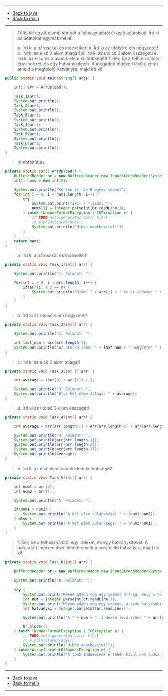 
---

- [Back to java](../../java.md)
- [Back to main](../../../../README.md)

---

> Tölts fel egy 8 elemű tömböt a felhasználótól érkező adatokkal! 
> Írd ki az adatokat egymás mellé!
>
> a. Írd ki a párosakat és indexeiket!
> b. Írd ki az utolsó elem négyzetét!
> c. Írd ki az első 2 elem átlagát!
> d. Írd ki az utolsó 3 elem összegét!
> e. Írd ki az első és második elem különbségét!
> f. Kérj be a felhasználótól egy indexet, és egy hatványkitevőt. 
> A megadott indexen lévő elemet emeld a megfelelő hatványra, majd írd ki!

```java
public static void main(String[] args) {

	int[] arr = ArrUpload();

	Task_1(arr);
	System.out.println();
	Task_2(arr);
	System.out.println();
	Task_3(arr);
	System.out.println();
	Task_4(arr);
	System.out.println();
	Task_5(arr);
	System.out.println();
	Task_6(arr);
	System.out.println();
}
```

> tömbfeltöltés

```java
private static int[] ArrUpload() {
	BufferedReader br = new BufferedReader(new InputStreamReader(System.in));
	int[] nums = new int[8];

	System.out.println("Kérlek írj be 8 egész számot");
	for(int i = 0; i < nums.length; i++) {
		try {
			System.out.print((i+1) + ".szám: ");
			nums[i] = Integer.parseInt(br.readLine());
		} catch (NumberFormatException | IOException e) {
			// TODO Auto-generated catch block
			// e.printStackTrace();
			System.out.println("Hibás adatbevitel!");
		}
	}
	return nums;
}
```	

> a. Írd ki a párosakat és indexeiket!

```java
private static void Task_1(int[] arr) {

	System.out.println("1. Feladat: ");

	for(int i = 0; i < arr.length; i++) {
		if(arr[i] % 2 == 0) {
			System.out.println("Szám: " + arr[i] + " és az indexe: " + i);
		}
	}		
}
```
	
> b. Írd ki az utolsó elem négyzetét!

```java
private static void Task_2(int[] arr) {

	System.out.println("2. Feladat: ");

	int last_num = arr[arr.length-1];
	System.out.println("Az utolsó szám: " + last_num + " négyzete: " + Math.pow(last_num, 2));
}
```	

> c. Írd ki az első 2 elem átlagát!

```java
private static void Task_3(int [] arr) {

	int average = (arr[0] + arr[1]) / 2;

	System.out.println("3. Feladat: ");
	System.out.println("Első két elem átlaga: " + average);
}
```
	
> d. Írd ki az utolsó 3 elem összegét!

```java
private static void Task_4(int[] arr) {

	int average = arr[arr.length-1] + arr[arr.length-2] + arr[arr.length-3];

	System.out.println("4. Feladat: ");
	System.out.println(arr[arr.length-1]);
	System.out.println(arr[arr.length-2]);
	System.out.println(arr[arr.length-3]);
	System.out.println(average);
}
```
	
> e. Írd ki az első és második elem különbségét!

```java
private static void Task_5(int[] arr) {

	int num1 = arr[0];
	int num2 = arr[1];

	System.out.println("5. Feladat: ");

	if(num1 > num2) {
		System.out.println("A két elem különbsége: " + (num1-num2));
	} else {
		System.out.println("A két elem különbsége: " + (num2-num1));
	}
}
```

> f. Kérj be a felhasználótól egy indexet, és egy hatványkitevőt. 
> A megadott indexen lévő elemet emeld a megfelelő hatványra, majd írd ki!

```java
private static void Task_6(int[] arr) {
		
	BufferedReader br = new BufferedReader(new InputStreamReader(System.in));

	System.out.println("6. Feladat: ");

	try {
		System.out.print("Kérem adjon meg egy számot 0-7-ig, mely a tömmben lévő szám indexe: ");
		int num = Integer.parseInt(br.readLine());
		System.out.print("Kérem adjon meg egy számot, a szám hatványkitevőjének: ");
		int hatvanyki = Integer.parseInt(br.readLine());

		System.out.println("A " + num + ". indexen lévő szám: " + arr[num] + " szám " + hatvanyki + ". hatványának eredménye: " + Math.pow(arr[num], hatvanyki));

		br.close();
	} catch (NumberFormatException | IOException e) {
		// TODO Auto-generated catch block
		// e.printStackTrace();
		System.out.println("Hibás adatbevitel!");
	} catch(ArrayIndexOutOfBoundsException e) {
		System.out.println("A tömb indexeinek értékén kívül nem tudsz megadni értéket!");
	}
}
```

---

- [Back to java](../../java.md)
- [Back to main](../../../../README.md)

---

